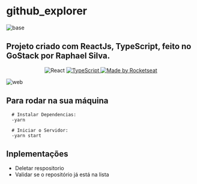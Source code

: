 # github_explorer

![base](https://user-images.githubusercontent.com/66075182/98587604-20339180-22a9-11eb-82cd-b3e56a36ca99.png)
## Projeto criado com ReactJs, TypeScript, feito no GoStack por Raphael Silva.

<div align="center">
  <img alt="React" src="https://camo.githubusercontent.com/1af8e9f28cfcfbe64ee7fb151a317da44782c744/68747470733a2f2f696d672e736869656c64732e696f2f62616467652f7765622d72656163742d626c7565">

  <a href="https://www.typescriptlang.org/">
    <img alt="TypeScript" src="https://badges.frapsoft.com/typescript/code/typescript.png?v=101">
  </a>
  
  <a href="https://rocketseat.com.br">
    <img alt="Made by Rocketseat" src="https://img.shields.io/badge/made%20by-Rocketseat-%237519C1">
  </a>
</div>

![web](https://user-images.githubusercontent.com/66075182/98587624-29246300-22a9-11eb-859f-3c0c086b7fd3.png)

## Para rodar na sua máquina
```shell
  # Instalar Dependencias:
  -yarn
  
  # Iniciar o Servidor:
  -yarn start
```
## Inplementações
* Deletar respositorio
* Validar se o repositório já está na lista
